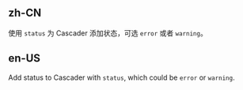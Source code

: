 ## zh-CN

使用 `status` 为 Cascader 添加状态，可选 `error` 或者 `warning`。

## en-US

Add status to Cascader with `status`, which could be `error` or `warning`.
